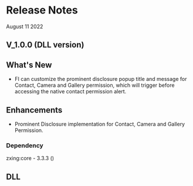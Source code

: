 # Release Notes

August 11 2022

## V_1.0.0 (DLL version)

## What's New

- FI can customize the prominent disclosure popup title and message for Contact, Camera and Gallery permission, which will
  trigger before accessing the native contact permission alert.

## Enhancements

- Prominent Disclosure implementation for Contact, Camera and Gallery Permission.

### Dependency

zxing:core - 3.3.3 ()

## DLL





